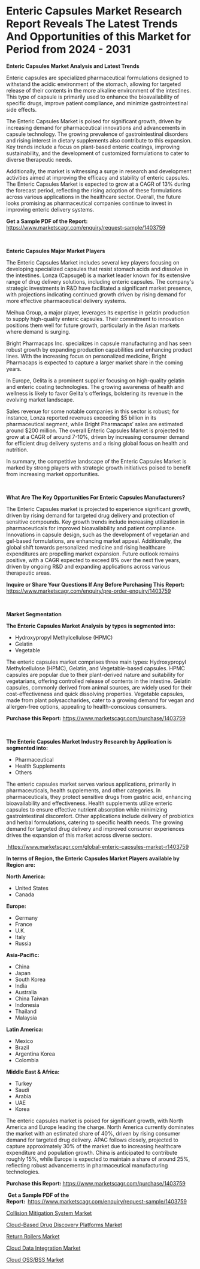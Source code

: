 <p><h1>Enteric Capsules Market Research Report Reveals The Latest Trends And Opportunities of this Market for Period from 2024 - 2031</h1></p><p><strong>Enteric Capsules Market Analysis and Latest Trends</strong></p>
<p><p>Enteric capsules are specialized pharmaceutical formulations designed to withstand the acidic environment of the stomach, allowing for targeted release of their contents in the more alkaline environment of the intestines. This type of capsule is primarily used to enhance the bioavailability of specific drugs, improve patient compliance, and minimize gastrointestinal side effects. </p><p>The Enteric Capsules Market is poised for significant growth, driven by increasing demand for pharmaceutical innovations and advancements in capsule technology. The growing prevalence of gastrointestinal disorders and rising interest in dietary supplements also contribute to this expansion. Key trends include a focus on plant-based enteric coatings, improving sustainability, and the development of customized formulations to cater to diverse therapeutic needs. </p><p>Additionally, the market is witnessing a surge in research and development activities aimed at improving the efficacy and stability of enteric capsules. The Enteric Capsules Market is expected to grow at a CAGR of 13% during the forecast period, reflecting the rising adoption of these formulations across various applications in the healthcare sector. Overall, the future looks promising as pharmaceutical companies continue to invest in improving enteric delivery systems.</p></p>
<p><strong>Get a Sample PDF of the Report:&nbsp;</strong> <a href="https://www.marketscagr.com/enquiry/request-sample/1403759?utm_campaign=1740&utm_medium=2&utm_source=Github&utm_content=ia&utm_term=23102024&utm_id=enteric-capsules">https://www.marketscagr.com/enquiry/request-sample/1403759</a></p>
<p>&nbsp;</p>
<p><strong>Enteric Capsules Major Market Players</strong></p>
<p><p>The Enteric Capsules Market includes several key players focusing on developing specialized capsules that resist stomach acids and dissolve in the intestines. Lonza (Capsugel) is a market leader known for its extensive range of drug delivery solutions, including enteric capsules. The company's strategic investments in R&D have facilitated a significant market presence, with projections indicating continued growth driven by rising demand for more effective pharmaceutical delivery systems.</p><p>Meihua Group, a major player, leverages its expertise in gelatin production to supply high-quality enteric capsules. Their commitment to innovation positions them well for future growth, particularly in the Asian markets where demand is surging.</p><p>Bright Pharmacaps Inc. specializes in capsule manufacturing and has seen robust growth by expanding production capabilities and enhancing product lines. With the increasing focus on personalized medicine, Bright Pharmacaps is expected to capture a larger market share in the coming years.</p><p>In Europe, Gelita is a prominent supplier focusing on high-quality gelatin and enteric coating technologies. The growing awareness of health and wellness is likely to favor Gelita's offerings, bolstering its revenue in the evolving market landscape.</p><p>Sales revenue for some notable companies in this sector is robust; for instance, Lonza reported revenues exceeding $5 billion in its pharmaceutical segment, while Bright Pharmacaps’ sales are estimated around $200 million. The overall Enteric Capsules Market is projected to grow at a CAGR of around 7-10%, driven by increasing consumer demand for efficient drug delivery systems and a rising global focus on health and nutrition.</p><p>In summary, the competitive landscape of the Enteric Capsules Market is marked by strong players with strategic growth initiatives poised to benefit from increasing market opportunities.</p></p>
<p>&nbsp;</p>
<p><strong>What Are The Key Opportunities For Enteric Capsules Manufacturers?</strong></p>
<p><p>The Enteric Capsules market is projected to experience significant growth, driven by rising demand for targeted drug delivery and protection of sensitive compounds. Key growth trends include increasing utilization in pharmaceuticals for improved bioavailability and patient compliance. Innovations in capsule design, such as the development of vegetarian and gel-based formulations, are enhancing market appeal. Additionally, the global shift towards personalized medicine and rising healthcare expenditures are propelling market expansion. Future outlook remains positive, with a CAGR expected to exceed 8% over the next five years, driven by ongoing R&D and expanding applications across various therapeutic areas.</p></p>
<p><strong>Inquire or Share Your Questions If Any Before Purchasing This Report:</strong> <a href="https://www.marketscagr.com/enquiry/pre-order-enquiry/1403759?utm_campaign=1740&utm_medium=2&utm_source=Github&utm_content=ia&utm_term=23102024&utm_id=enteric-capsules">https://www.marketscagr.com/enquiry/pre-order-enquiry/1403759</a></p>
<p>&nbsp;</p>
<p><strong>Market Segmentation</strong></p>
<p><strong>The Enteric Capsules Market Analysis by types is segmented into:</strong></p>
<p><ul><li>Hydroxypropyl Methylcellulose (HPMC)</li><li>Gelatin</li><li>Vegetable</li></ul></p>
<p><p>The enteric capsules market comprises three main types: Hydroxypropyl Methylcellulose (HPMC), Gelatin, and Vegetable-based capsules. HPMC capsules are popular due to their plant-derived nature and suitability for vegetarians, offering controlled release of contents in the intestine. Gelatin capsules, commonly derived from animal sources, are widely used for their cost-effectiveness and quick dissolving properties. Vegetable capsules, made from plant polysaccharides, cater to a growing demand for vegan and allergen-free options, appealing to health-conscious consumers.</p></p>
<p><strong>Purchase this Report:&nbsp;</strong><a href="https://www.marketscagr.com/purchase/1403759?utm_campaign=1740&utm_medium=2&utm_source=Github&utm_content=ia&utm_term=23102024&utm_id=enteric-capsules">https://www.marketscagr.com/purchase/1403759</a></p>
<p>&nbsp;</p>
<p><strong>The Enteric Capsules Market Industry Research by Application is segmented into:</strong></p>
<p><ul><li>Pharmaceutical</li><li>Health Supplements</li><li>Others</li></ul></p>
<p><p>The enteric capsules market serves various applications, primarily in pharmaceuticals, health supplements, and other categories. In pharmaceuticals, they protect sensitive drugs from gastric acid, enhancing bioavailability and effectiveness. Health supplements utilize enteric capsules to ensure effective nutrient absorption while minimizing gastrointestinal discomfort. Other applications include delivery of probiotics and herbal formulations, catering to specific health needs. The growing demand for targeted drug delivery and improved consumer experiences drives the expansion of this market across diverse sectors.</p></p>
<p><a href="https://www.marketscagr.com/global-enteric-capsules-market-r1403759?utm_campaign=1740&utm_medium=2&utm_source=Github&utm_content=ia&utm_term=23102024&utm_id=enteric-capsules">&nbsp;https://www.marketscagr.com/global-enteric-capsules-market-r1403759</a></p>
<p><strong>In terms of Region, the Enteric Capsules Market Players available by Region are:</strong></p>
<p>
    <p> <strong> North America: </strong>
        <ul>
            <li>United States</li>
            <li>Canada</li>
        </ul>
        </p> 
    <p> <strong> Europe: </strong>
        <ul>
            <li>Germany</li>
            <li>France</li>
            <li>U.K.</li>
            <li>Italy</li>
            <li>Russia</li>
        </ul>
        </p> 
    <p> <strong> Asia-Pacific: </strong>
        <ul>
            <li>China</li>
            <li>Japan</li>
            <li>South Korea</li>
            <li>India</li>
            <li>Australia</li>
            <li>China Taiwan</li>
            <li>Indonesia</li>
            <li>Thailand</li>
            <li>Malaysia</li>
        </ul>
        </p> 
    <p> <strong> Latin America: </strong>
        <ul>
            <li>Mexico</li>
            <li>Brazil</li>
            <li>Argentina Korea</li>
            <li>Colombia</li>
        </ul>
        </p> 
    <p> <strong> Middle East & Africa: </strong>
        <ul>
            <li>Turkey</li>
            <li>Saudi</li>
            <li>Arabia</li>
            <li>UAE</li>
            <li>Korea</li>
        </ul>
    </p>
    </p>
<p><p>The enteric capsules market is poised for significant growth, with North America and Europe leading the charge. North America currently dominates the market with an estimated share of 40%, driven by rising consumer demand for targeted drug delivery. APAC follows closely, projected to capture approximately 30% of the market due to increasing healthcare expenditure and population growth. China is anticipated to contribute roughly 15%, while Europe is expected to maintain a share of around 25%, reflecting robust advancements in pharmaceutical manufacturing technologies.</p></p>
<p><strong>Purchase this Report: </strong><a href="https://www.marketscagr.com/purchase/1403759?utm_campaign=1740&utm_medium=2&utm_source=Github&utm_content=ia&utm_term=23102024&utm_id=enteric-capsules">https://www.marketscagr.com/purchase/1403759</a></p>
<p>&nbsp;<strong>Get a Sample PDF of the Report:&nbsp;&nbsp;</strong><a href="https://www.marketscagr.com/enquiry/request-sample/1403759?utm_campaign=1740&utm_medium=2&utm_source=Github&utm_content=ia&utm_term=23102024&utm_id=enteric-capsules">https://www.marketscagr.com/enquiry/request-sample/1403759</a></p>
<p><strong></strong></p>
<p><p><a href="https://www.linkedin.com/pulse/collision-mitigation-system-value-chain-analysis-from-raw-materials-zs5vc?utm_campaign=1740&utm_medium=2&utm_source=Github&utm_content=ia&utm_term=23102024&utm_id=enteric-capsules">Collision Mitigation System Market</a></p><p><a href="https://www.linkedin.com/pulse/cloud-based-drug-discovery-platforms-market-evolution-future-ovgec?utm_campaign=1740&utm_medium=2&utm_source=Github&utm_content=ia&utm_term=23102024&utm_id=enteric-capsules">Cloud-Based Drug Discovery Platforms Market</a></p><p><a href="https://issuu.com/reportprime-2/docs/return-rollers-market-size-2030.ppt_553444548cd6c1?utm_campaign=1740&utm_medium=2&utm_source=Github&utm_content=ia&utm_term=23102024&utm_id=enteric-capsules">Return Rollers Market</a></p><p><a href="https://www.linkedin.com/pulse/cloud-data-integration-market-research-report-exploring-size-dlftc?utm_campaign=1740&utm_medium=2&utm_source=Github&utm_content=ia&utm_term=23102024&utm_id=enteric-capsules">Cloud Data Integration Market</a></p><p><a href="https://www.linkedin.com/pulse/cloud-ossbss-market-shifts-strategic-analysis-2024-2031-zymolyase-u5kic?utm_campaign=1740&utm_medium=2&utm_source=Github&utm_content=ia&utm_term=23102024&utm_id=enteric-capsules">Cloud OSS/BSS Market</a></p></p>